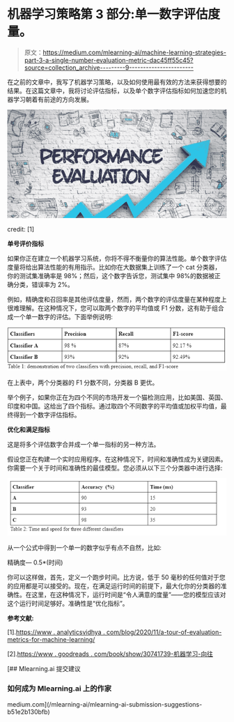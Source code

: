 # 机器学习策略第 3 部分:单一数字评估度量。

> 原文：<https://medium.com/mlearning-ai/machine-learning-strategies-part-3-a-single-number-evaluation-metric-dac45ff55c45?source=collection_archive---------9----------------------->

在之前的文章中，我写了机器学习策略，以及如何使用最有效的方法来获得想要的结果。在这篇文章中，我将讨论评估指标，以及单个数字评估指标如何加速您的机器学习朝着有前途的方向发展。

![](img/b5d90851546239f11d162cfbd53d9507.png)

credit: [1]

**单号评价指标**

如果你正在建立一个机器学习系统，你将不得不衡量你的算法性能。单个数字评估度量将给出算法性能的有用指示。比如你在大数据集上训练了一个 cat 分类器，你的测试集准确率是 98%；然后，这个数字告诉您，测试集中 98%的数据被正确分类，错误率为 2%。

例如，精确度和召回率是其他评估度量，然而，两个数字的评估度量在某种程度上很难理解。在这种情况下，您可以取两个数字的平均值或 F1 分数，这有助于组合成一个单一数字的评估。下面举例说明:

![](img/02d46c0191e616ab04239c5994e73392.png)

在上表中，两个分类器的 F1 分数不同，分类器 B 更优。

举个例子，如果你正在为四个不同的市场开发一个猫检测应用，比如美国、英国、印度和中国。这给出了四个指标。通过取四个不同数字的平均值或加权平均值，最终得到一个数字评估指标。

**优化和满足指标**

这是将多个评估数字合并成一个单一指标的另一种方法。

假设您正在构建一个实时应用程序。在这种情况下，时间和准确性成为关键因素。你需要一个关于时间和准确性的最佳模型。您必须从以下三个分类器中进行选择:

![](img/256d455157f9b702872af2039c7a092c.png)

从一个公式中得到一个单一的数字似乎有点不自然，比如:

精确度— 0.5*(时间)

你可以这样做，首先，定义一个跑步时间。比方说，低于 50 毫秒的任何值对于您的应用都是可以接受的。现在，在满足运行时间的前提下，最大化你的分类器的准确性。在这里，在这种情况下，运行时间是“令人满意的度量”——您的模型应该对这个运行时间足够好。准确性是“优化指标”。

**参考文献:**

[1].[https://www . analyticsvidhya . com/blog/2020/11/a-tour-of-evaluation-metrics-for-machine-learning/](https://www.analyticsvidhya.com/blog/2020/11/a-tour-of-evaluation-metrics-for-machine-learning/)

[2].[https://www . goodreads . com/book/show/30741739-机器学习-向往](https://www.goodreads.com/book/show/30741739-machine-learning-yearning)

[](/mlearning-ai/mlearning-ai-submission-suggestions-b51e2b130bfb) [## Mlearning.ai 提交建议

### 如何成为 Mlearning.ai 上的作家

medium.com](/mlearning-ai/mlearning-ai-submission-suggestions-b51e2b130bfb)